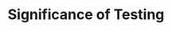 ---
layout: default
title: Significance of Testing
parent: Exploration of the Testing Realm
nav_order: 1
---